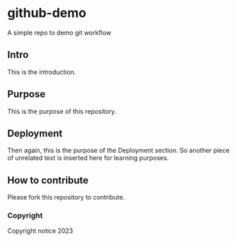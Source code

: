 # github-demo
A simple repo to demo git workflow

## Intro
This is the introduction.

## Purpose
This is the purpose of this repository.

## Deployment
Then again, this is the purpose of the Deployment section. So another piece of unrelated text is inserted here for learning purposes.

## How to contribute
Please fork this repository to contribute.

### Copyright
Copyright notice 2023